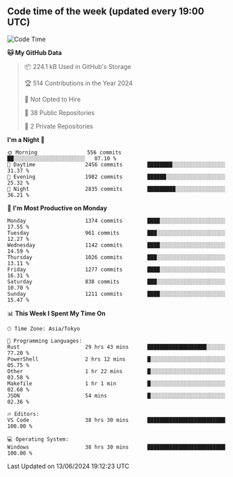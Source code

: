 ## Code time of the week (updated every 19:00 UTC)

<!--START_SECTION:waka-->
![Code Time](http://img.shields.io/badge/Code%20Time-3%2C232%20hrs%2044%20mins-blue)

**🐱 My GitHub Data** 

> 📦 224.1 kB Used in GitHub's Storage 
 > 
> 🏆 514 Contributions in the Year 2024
 > 
> 🚫 Not Opted to Hire
 > 
> 📜 38 Public Repositories 
 > 
> 🔑 2 Private Repositories 
 > 
**I'm a Night 🦉** 

```text
🌞 Morning                556 commits         ██░░░░░░░░░░░░░░░░░░░░░░░   07.10 % 
🌆 Daytime                2456 commits        ████████░░░░░░░░░░░░░░░░░   31.37 % 
🌃 Evening                1982 commits        ██████░░░░░░░░░░░░░░░░░░░   25.32 % 
🌙 Night                  2835 commits        █████████░░░░░░░░░░░░░░░░   36.21 % 
```
📅 **I'm Most Productive on Monday** 

```text
Monday                   1374 commits        ████░░░░░░░░░░░░░░░░░░░░░   17.55 % 
Tuesday                  961 commits         ███░░░░░░░░░░░░░░░░░░░░░░   12.27 % 
Wednesday                1142 commits        ████░░░░░░░░░░░░░░░░░░░░░   14.59 % 
Thursday                 1026 commits        ███░░░░░░░░░░░░░░░░░░░░░░   13.11 % 
Friday                   1277 commits        ████░░░░░░░░░░░░░░░░░░░░░   16.31 % 
Saturday                 838 commits         ███░░░░░░░░░░░░░░░░░░░░░░   10.70 % 
Sunday                   1211 commits        ████░░░░░░░░░░░░░░░░░░░░░   15.47 % 
```


📊 **This Week I Spent My Time On** 

```text
🕑︎ Time Zone: Asia/Tokyo

💬 Programming Languages: 
Rust                     29 hrs 43 mins      ███████████████████░░░░░░   77.20 % 
PowerShell               2 hrs 12 mins       █░░░░░░░░░░░░░░░░░░░░░░░░   05.75 % 
Other                    1 hr 22 mins        █░░░░░░░░░░░░░░░░░░░░░░░░   03.58 % 
Makefile                 1 hr 1 min          █░░░░░░░░░░░░░░░░░░░░░░░░   02.68 % 
JSON                     54 mins             █░░░░░░░░░░░░░░░░░░░░░░░░   02.36 % 

🔥 Editors: 
VS Code                  38 hrs 30 mins      █████████████████████████   100.00 % 

💻 Operating System: 
Windows                  38 hrs 30 mins      █████████████████████████   100.00 % 
```


 Last Updated on 13/06/2024 19:12:23 UTC
<!--END_SECTION:waka-->
